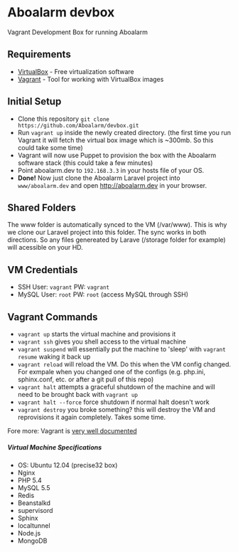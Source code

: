 Aboalarm devbox
======

Vagrant Development Box for running Aboalarm


## Requirements

* [VirtualBox](https://www.virtualbox.org/wiki/Downloads) - Free virtualization software 
* [Vagrant](https://www.vagrantup.com) - Tool for working with VirtualBox images


## Initial Setup

* Clone this repository `git clone https://github.com/Aboalarm/devbox.git`
* Run `vagrant up` inside the newly created directory. (the first time you run Vagrant it will fetch the virtual box image which is ~300mb. So this could take some time)
* Vagrant will now use Puppet to provision the box with the Aboalarm software stack (this could take a few minutes)
* Point aboalarm.dev to `192.168.3.3` in your hosts file of your OS. 
* **Done!** Now just clone the Aboalarm Laravel project into `www/aboalarm.dev` and open http://aboalarm.dev in your browser.

## Shared Folders
The www folder is automatically synced to the VM (/var/www). This is why we clone our Laravel project into this folder. The sync works in both directions. So any files genereated by Larave (/storage folder for example) will acessible on your HD. 

## VM Credentials 
* SSH User: `vagrant` PW: `vagrant`
* MySQL User: `root` PW: `root` (access MySQL through SSH)

## Vagrant Commands

* `vagrant up` starts the virtual machine and provisions it
* `vagrant ssh` gives you shell access to the virtual machine
* `vagrant suspend` will essentially put the machine to 'sleep' with `vagrant resume` waking it back up
* `vagrant reload` will reload the VM. Do this when the VM config changed. For exmpale when you changed one of the configs (e.g. php.ini, sphinx.conf, etc. or after a git pull of this repo)
* `vagrant halt` attempts a graceful shutdown of the machine and will need to be brought back with `vagrant up`
* `vagrant halt --force` force shutdown if normal halt doesn't work
* `vagrant destroy` you broke something? this will destroy the VM and reprovisions it again completely. Takes some time.



Fore more: Vagrant is [very well documented](http://docs.vagrantup.com/v2/)



##### Virtual Machine Specifications #####

* OS: Ubuntu 12.04 (precise32 box)
* Nginx       
* PHP 5.4
* MySQL 5.5
* Redis
* Beanstalkd
* supervisord
* Sphinx
* localtunnel
* Node.js
* MongoDB
